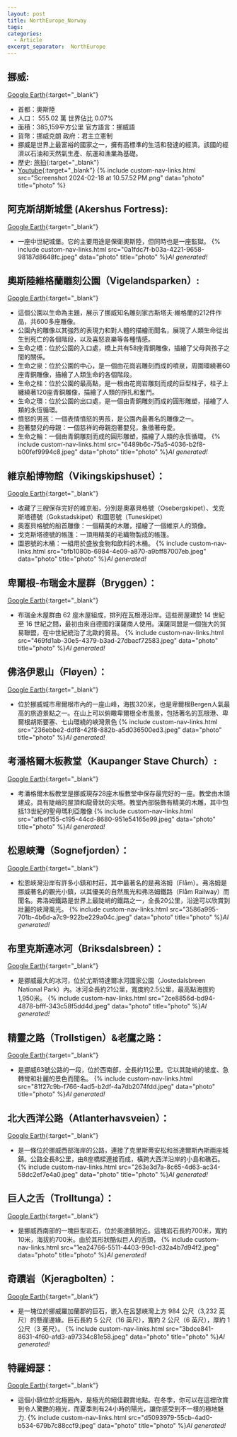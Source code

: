 ```yaml
---
layout: post
title: NorthEurope_Norway
tags: 
categories:
  - Article
excerpt_separator:  NorthEurope
---
```

## 挪威: 
[Google Earth](https://earth.google.com/web/search/%e6%8c%aa%e5%a8%81/@64.54932991,17.70297429,531.70692783a,2045249.92022149d,35y,0h,0t,0r/ "google"){:target="_blank"} 
- 首都：奧斯陸 
- 人口： 555.02 萬 世界佔比 0.07%
- 面積：385,159平方公里 官方語言：挪威語 
- 貨幣：挪威克朗 政府：君主立憲制 
- 挪威是世界上最富裕的國家之一，擁有高標準的生活和發達的經濟。該國的經濟以石油和天然氣生產、航運和漁業為基礎。 
- 歷史: [旅拍](https://www.travphotos.com/travel/detail.jsp?id=52059454 "google"){:target="_blank"} 
- [Youtube](https://youtu.be/tVmYwJ6lid4?si=9wIdpl-OVMZXBGxc "YT"){:target="_blank"} 
{% include custom-nav-links.html src="Screenshot 2024-02-18 at 10.57.52 PM.png" data="photo" title="photo" %} 

## 阿克斯胡斯城堡 (Akershus Fortress):
[Google Earth](hhttps://earth.google.com/web/@59.90607249,10.73685266,24.86688887a,1723.38263817d,35y,-42.01154935h,56.00731966t,0r/ "google"){:target="_blank"} 
- 一座中世紀城堡。它的主要用途是保衛奧斯陸，但同時也是一座監獄。 
{% include custom-nav-links.html src="0a1fdc7f-b03a-4221-9658-98187d8648fc.jpeg" data="photo" title="photo" %}*AI generated!* 

## 奧斯陸維格蘭雕刻公園（Vigelandsparken）:
[Google Earth](https://earth.google.com/web/search/Vigelandsparken/@59.927029,10.700865,36.27825318a,1864.21844666d,35y,-42.01176359h,56.01018688t,-0r/ "google"){:target="_blank"} 
- 這個公園以生命為主題，展示了挪威知名雕刻家古斯塔夫·維格蘭的212件作品，共600多座雕像。
- 公園內的雕像以其強烈的表現力和對人體的描繪而聞名，展現了人類生命從出生到死亡的各個階段，以及喜怒哀樂等各種情感。
- 生命之橋：位於公園的入口處，橋上共有58座青銅雕像，描繪了父母與孩子之間的關係。
- 生命之泉：位於公園的中心，是一個由花崗岩雕刻而成的噴泉，周圍環繞著60座青銅雕像，描繪了人類生命的各個階段。
- 生命之柱：位於公園的最高點，是一根由花崗岩雕刻而成的巨型柱子，柱子上纏繞著120座青銅雕像，描繪了人類的掙扎和奮鬥。
- 生命之環：位於公園的出口處，是一個由青銅雕刻而成的圓形雕塑，描繪了人類的永恆循環。
- 憤怒的男孩：一個表情憤怒的男孩，是公園內最著名的雕像之一。
- 抱著嬰兒的母親：一個慈祥的母親抱著嬰兒，象徵著母愛。
- 生命之輪：一個由青銅雕刻而成的圓形雕塑，描繪了人類的永恆循環。
{% include custom-nav-links.html src="6489b6c-75a5-4036-b2f8-b00fef9994c8.jpeg" data="photo" title="photo" %}*AI generated!* 


##  維京船博物館（Vikingskipshuset）：
[Google Earth](https://earth.google.com/web/@59.90480198,10.68466396,30.57502938a,1293.60245287d,35y,-42.00684328h,56.00593056t,-0r "google"){:target="_blank"} 
- 收藏了三艘保存完好的維京船，分別是奧塞貝格號（Osebergskipet）、戈克斯塔德號（Gokstadskipet）和圖恩號（Tuneskipet）
- 奧塞貝格號的船首雕像：一個精美的木雕，描繪了一個維京人的頭像。
- 戈克斯塔德號的帳篷：一頂用精美的毛織物製成的帳篷。
- 圖恩號的木桶：一組用於盛放食物和飲料的木桶。
{% include custom-nav-links.html src="bfb1080b-6984-4e09-a870-a9bff87007eb.jpeg" data="photo" title="photo" %}*AI generated!* 

## 卑爾根-布瑞金木屋群（Bryggen）：
[Google Earth](https://earth.google.com/web/@60.39866603,5.32331033,22.64722985a,838.52428871d,35y,-4.16603249h,71.63704164t,-0r/ "google"){:target="_blank"} 
- 布瑞金木屋群由 62 座木屋組成，排列在瓦根港沿岸。這些房屋建於 14 世紀至 16 世紀之間，最初由來自德國的漢薩商人使用。漢薩同盟是一個強大的貿易聯盟，在中世紀統治了北歐的貿易。
{% include custom-nav-links.html src="469fd1ab-30e5-4379-b3ad-27dbacf72583.jpeg" data="photo" title="photo" %}*AI generated!* 

## 佛洛伊恩山（Fløyen）：
[Google Earth](https://earth.google.com/web/@60.3982505,5.3458519,392.20633117a,2331.86696465d,35y,-42h,56t,0r/ "google"){:target="_blank"} 
- 位於挪威城市卑爾根市內的一座山峰，海拔320米，也是卑爾根Bergen人氣最高的旅遊景點之一。在山上可以俯瞰卑爾根全市風景，包括著名的瓦根港、卑爾根胡斯要塞、七山環繞的峽灣景色
{% include custom-nav-links.html src="236ebbe2-ddf8-42f8-882b-a5d036500ed3.jpeg" data="photo" title="photo" %}*AI generated!* 

## 考潘格爾木板教堂（Kaupanger Stave Church）:
[Google Earth](https://earth.google.com/web/@61.18390361,7.23392281,39.42847403a,440.5858139d,35y,-54.95186321h,45.15012437t,0r/ "google"){:target="_blank"} 
- 考潘格爾木板教堂是挪威現存28座木板教堂中保存最完好的一座。教堂由木頭建成，具有陡峭的屋頂和龍骨狀的尖塔。教堂內部裝飾有精美的木雕，其中包括13世紀的聖母瑪利亞雕像
{% include custom-nav-links.html src="afbef155-c195-44cd-8680-951e54165e99.jpeg" data="photo" title="photo" %}*AI generated!* 

## 松恩峽灣（Sognefjorden）：
[Google Earth](https://earth.google.com/web/@61.16771719,6.54358332,20.46675686a,47080.29489642d,34.99989087y,10.73810245h,49.06352317t,360r/ "google"){:target="_blank"} 
- 松恩峽灣沿岸有許多小鎮和村莊，其中最著名的是弗洛姆（Flåm）。弗洛姆是挪威著名的觀光小鎮，以其優美的自然風光和弗洛姆鐵路（Flåm Railway）而聞名。弗洛姆鐵路是世界上最陡峭的鐵路之一，全長20公里，沿途可以欣賞到壯麗的峽灣風光。
{% include custom-nav-links.html src="3586a995-701b-4b6d-a7c9-922be229a04c.jpeg" data="photo" title="photo" %}*AI generated!* 

## 布里克斯達冰河（Briksdalsbreen）：
[Google Earth](https://earth.google.com/web/@61.67042683,6.8198431,179.50901387a,10768.11908324d,35y,56.7226928h,48.55081044t,0r/ "google"){:target="_blank"} 
- 是挪威最大的冰河，位於尤斯特達爾冰河國家公園（Jostedalsbreen National Park）內。冰河全長約21公里，寬度約2.5公里，最高點海拔約1,950米。
{% include custom-nav-links.html src="2ce8856d-bd94-4878-bfff-343c58f5dd4d.jpeg" data="photo" title="photo" %}*AI generated!* 

## 精靈之路（Trollstigen）&老鷹之路：
[Google Earth](https://earth.google.com/web/@62.46012564,7.67003969,556.12036375a,2600.16711724d,35y,-42.02048325h,56.01597659t,-0r/ "google"){:target="_blank"} 
- 是挪威63號公路的一段，位於西南部，全長約11公里。它以其陡峭的坡度、急轉彎和壯麗的景色而聞名。
{% include custom-nav-links.html src="81f27c9b-f766-4ad5-b2df-4a7db2074fdd.jpeg" data="photo" title="photo" %}*AI generated!* 


## 北大西洋公路（Atlanterhavsveien）：
[Google Earth](https://earth.google.com/web/@63.0166848,7.35344084,0.97464254a,4907.43167997d,35y,74.65764161h,68.83571026t,0r "google"){:target="_blank"} 
- 是一條位於挪威西部海岸的公路，連接了克里斯蒂安松和翁達爾斯內斯兩座城鎮。公路全長8公里，由8座橋樑連接而成，橫跨大西洋沿岸的小島和礁石。
{% include custom-nav-links.html src="263e3d7a-8c65-4d63-ac34-58dc2ef7e4a0.jpeg" data="photo" title="photo" %}*AI generated!* 


## 巨人之舌（Trolltunga）：
[Google Earth](https://earth.google.com/web/@60.1332179,6.7545835,1178.18127512a,494.52248625d,35y,-42h,56t,0r/ "google"){:target="_blank"} 
- 是挪威西南部的一塊巨型岩石，位於奧達鎮附近。這塊岩石長約700米，寬約10米，海拔約700米。由於其形狀酷似巨人的舌頭，
{% include custom-nav-links.html src="1ea24766-5511-4403-99c1-d32a4b7d94f2.jpeg" data="photo" title="photo" %}*AI generated!* 

## 奇蹟岩（Kjeragbolten）：
[Google Earth](https://earth.google.com/web/@59.04320615,6.55895027,0.4a,2000d,35y,-42h,56t,0r/ "google"){:target="_blank"} 
- 是一塊位於挪威羅加蘭郡的巨石，嵌入在呂瑟峽灣上方 984 公尺（3,232 英尺）的懸崖邊緣。巨石長約 5 公尺（16 英尺），寬約 2 公尺（6 英尺），厚約 1 公尺（3 英尺）。
{% include custom-nav-links.html src="3bdce841-8631-4f60-afd3-a97334c81e58.jpeg" data="photo" title="photo" %}*AI generated!* 


## 特羅姆瑟：
[Google Earth](https://earth.google.com/web/@69.65666771,18.92217664,91.39266165a,7850.41904019d,35y,-42.08762896h,56.0436105t,0r/  "google"){:target="_blank"} 
- 這個小鎮位於北極圈內，是極光的絕佳觀賞地點。在冬季，你可以在這裡欣賞到令人驚艷的極光，而夏季則有24小時的陽光，讓你感受到不一樣的極地魅力.
{% include custom-nav-links.html src="d5093979-55cb-4ad0-b534-679b7c88ccf9.jpeg" data="photo" title="photo" %}*AI generated!* 












